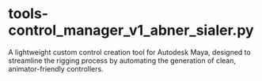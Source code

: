 # tools-control_manager_v1_abner_sialer.py
A lightweight custom control creation tool for Autodesk Maya, designed to streamline the rigging process by automating the generation of clean, animator-friendly controllers.
